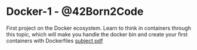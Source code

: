 # Docker-1 - @42Born2Code
First project on the Docker ecosystem. Learn to think in containers through this topic, which will make you handle the docker bin and create your first containers with Dockerfiles
[subject pdf](https://cdn.intra.42.fr/pdf/pdf/1008/docker.en.pdf)
